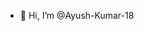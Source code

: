 - 👋 Hi, I’m @Ayush-Kumar-18

 
 
<!--  <h1 align="center">नमस्ते (Namaste)🙏,I'm Ayush Kumar</h1>
<h3 align="center">A passionate coder from India</h3>

<h3 align="left">Connect with me:</h3>
<p align="left">
<a href="www.linkedin.com/in/ayushkumar1810" target="blank"><img align="center" src="https://raw.githubusercontent.com/rahuldkjain/github-profile-readme-generator/master/src/images/icons/Social/linked-in-alt.svg" alt="ayush-kumar-371293208" height="30" width="40" /></a>
<a href="https://instagram.com/_ayush_kumar_18_" target="blank"><img align="center" src="https://raw.githubusercontent.com/rahuldkjain/github-profile-readme-generator/master/src/images/icons/Social/instagram.svg" alt="_ayush_kumar_18_" height="30" width="40" /></a>
<a href="https://www.leetcode.com/ayush-18" target="blank"><img align="center" src="https://raw.githubusercontent.com/rahuldkjain/github-profile-readme-generator/master/src/images/icons/Social/leet-code.svg" alt="ayush-18" height="30" width="40" /></a>
<a href="https://auth.geeksforgeeks.org/user/ayush18_22/profile" target="blank"><img align="center" src="https://raw.githubusercontent.com/rahuldkjain/github-profile-readme-generator/master/src/images/icons/Social/geeks-for-geeks.svg" alt="ayush18_22/profile" height="30" width="40" /></a>
<a href="https://www.codechef.com/users/ayush_18_21" target="blank"><img align="center" src="https://cdn.jsdelivr.net/npm/simple-icons@3.1.0/icons/codechef.svg" alt="ayush_18_21" height="30" width="40" /></a>
<a href="https://www.hackerrank.com/ayush_18_21" target="blank"><img align="center" src="https://raw.githubusercontent.com/rahuldkjain/github-profile-readme-generator/master/src/images/icons/Social/hackerrank.svg" alt="ayush_18_21" height="30" width="40" /></a>
</p>

<h3 align="left">Languages and Tools:</h3>
<p align="left"> <a href="https://www.cprogramming.com/" target="_blank" rel="noreferrer"> <img src="https://raw.githubusercontent.com/devicons/devicon/master/icons/c/c-original.svg" alt="c" width="40" height="40"/> </a> <a href="https://www.w3schools.com/cpp/" target="_blank" rel="noreferrer"> <img src="https://raw.githubusercontent.com/devicons/devicon/master/icons/cplusplus/cplusplus-original.svg" alt="cplusplus" width="40" height="40"/> </a> <a href="https://www.w3schools.com/css/" target="_blank" rel="noreferrer"> <img src="https://raw.githubusercontent.com/devicons/devicon/master/icons/css3/css3-original-wordmark.svg" alt="css3" width="40" height="40"/> </a> <a href="https://www.w3.org/html/" target="_blank" rel="noreferrer"> <img src="https://raw.githubusercontent.com/devicons/devicon/master/icons/html5/html5-original-wordmark.svg" alt="html5" width="40" height="40"/> </a> <a href="https://www.java.com" target="_blank" rel="noreferrer"> <img src="https://raw.githubusercontent.com/devicons/devicon/master/icons/java/java-original.svg" alt="java" width="40" height="40"/> </a> <a href="https://developer.mozilla.org/en-US/docs/Web/JavaScript" target="_blank" rel="noreferrer"> <img src="https://raw.githubusercontent.com/devicons/devicon/master/icons/javascript/javascript-original.svg" alt="javascript" width="40" height="40"/> </a> <a href="https://www.photoshop.com/en" target="_blank" rel="noreferrer"> <img src="https://raw.githubusercontent.com/devicons/devicon/master/icons/photoshop/photoshop-line.svg" alt="photoshop" width="40" height="40"/> </a> <a href="https://www.python.org" target="_blank" rel="noreferrer"> <img src="https://raw.githubusercontent.com/devicons/devicon/master/icons/python/python-original.svg" alt="python" width="40" height="40"/> </a> </p>

<p><img align="left" src="https://github-readme-stats.vercel.app/api/top-langs?username=ayush-kumar-18&show_icons=true&locale=en&layout=compact" alt="ayush-kumar-18" /></p>

<p>&nbsp;<img align="center" src="https://github-readme-stats.vercel.app/api?username=ayush-kumar-18&show_icons=true&locale=en" alt="ayush-kumar-18" /></p>
 -->
